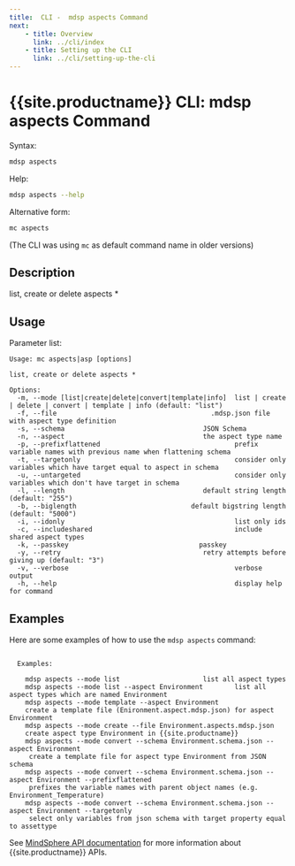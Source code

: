 ```yaml
---
title:  CLI -  mdsp aspects Command
next:
    - title: Overview
      link: ../cli/index
    - title: Setting up the CLI
      link: ../cli/setting-up-the-cli
---
```


# {{site.productname}} CLI: mdsp aspects Command

Syntax:

```bash
mdsp aspects
```

Help:

```bash
mdsp aspects --help
```

Alternative form:

```bash
mc aspects
```

(The CLI was using `mc` as default command name in older versions)

## Description

list, create or delete aspects *

## Usage

Parameter list:

```text
Usage: mc aspects|asp [options]

list, create or delete aspects *

Options:
  -m, --mode [list|create|delete|convert|template|info]  list | create | delete | convert | template | info (default: "list")
  -f, --file                                       .mdsp.json file with aspect type definition
  -s, --schema                                   JSON Schema
  -n, --aspect                                   the aspect type name
  -p, --prefixflattened                                  prefix variable names with previous name when flattening schema
  -t, --targetonly                                       consider only variables which have target equal to aspect in schema
  -u, --untargeted                                       consider only variables which don't have target in schema
  -l, --length                                   default string length (default: "255")
  -b, --biglength                             default bigstring length (default: "5000")
  -i, --idonly                                           list only ids
  -c, --includeshared                                    include shared aspect types
  -k, --passkey                                 passkey
  -y, --retry                                    retry attempts before giving up (default: "3")
  -v, --verbose                                          verbose output
  -h, --help                                             display help for command

```

## Examples

Here are some examples of how to use the `mdsp aspects` command:

```text

  Examples:

    mdsp aspects --mode list 					 list all aspect types
    mdsp aspects --mode list --aspect Environment		 list all aspect types which are named Environment
    mdsp aspects --mode template --aspect Environment 
	create a template file (Enironment.aspect.mdsp.json) for aspect Environment
    mdsp aspects --mode create --file Environment.aspects.mdsp.json 
	create aspect type Environment in {{site.productname}}
    mdsp aspects --mode convert --schema Environment.schema.json --aspect Environment 
	 create a template file for aspect type Environment from JSON schema
    mdsp aspects --mode convert --schema Environment.schema.json --aspect Environment --prefixflattened 
	 prefixes the variable names with parent object names (e.g. Environment_Temperature)
    mdsp aspects --mode convert --schema Environment.schema.json --aspect Environment --targetonly 
	 select only variables from json schema with target property equal to assettype

```

See [MindSphere API documentation](https://documentation.mindsphere.io/MindSphere/apis/index.html) for more information about {{site.productname}} APIs.
